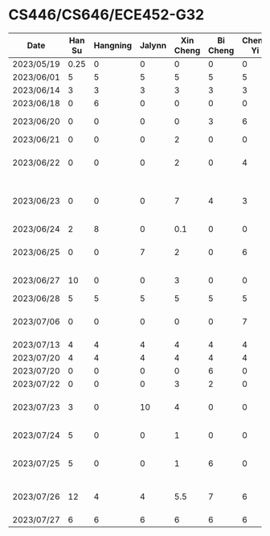 # CS446/CS646/ECE452-G32

| Date       | Han Su | Hangning | Jalynn | Xin Cheng | Bi Cheng | Chen-Yi | Task
|------------|--------|----------|--------|-----------|----------|---------|-------
| 2023/05/19 |  0.25  |     0    |    0   |     0     |     0    |    0    | Init Repository
| 2023/06/01 |    5   |     5    |    5   |     5     |     5    |    5    | d1
| 2023/06/14 |    3   |     3    |    3   |     3     |     3    |    3    | d2
| 2023/06/18 |    0   |     6    |    0   |     0     |     0    |    0    | login&registration figma
| 2023/06/20 |    0   |     0    |    0   |     0     |     3    |    6    | voice rec - investigating storing audio offline
| 2023/06/21 |    0   |     0    |    0   |     2     |     0    |    0    | backend setup
| 2023/06/22 |    0   |     0    |    0   |     2     |     0    |    4    | figma homepage/edit farm/Fab options/ add farm/join farm
| 2023/06/23 |    0   |     0    |    0   |     7     |     4    |    3    | auth endpoints, deploy backend / investigating offline voice rec solution aimybox / figma charity/select inventory
| 2023/06/24 |    2   |     8    |    0   |     0.1   |     0    |    0    | navbar/login&registration/cors
| 2023/06/25 |    0   |     0    |    7   |     2     |     0    |    6    | NLP/inventory endpoint / figma market/order details/ show profit/&profile
| 2023/06/27 |    10  |     0    |    0   |     3     |     0    |    0    | home tab & farm details / farm endpoint
| 2023/06/28 |    5   |     5    |    5   |     5     |     5    |    5    | d3
| 2023/07/06 |    0   |     0    |    0   |     0     |     0    |    7    | figma inventory/ add items/ edit items/farm page/ add quantity/
| 2023/07/13 |    4   |     4    |    4   |     4     |     4    |    4    | d4
| 2023/07/20 |    4   |     4    |    4   |     4     |     4    |    4    | d5
| 2023/07/20 |    0   |     0    |    0   |     0     |     6    |    0    | sphinx offline voice rec
| 2023/07/22 |    0   |     0    |    0   |     3     |     2    |    0    | user endpoint / crop grammar
| 2023/07/23 |    3   |     0    |    10  |     4     |     0    |    0    | homefragment / NLP & endpoint to change user pass / enroll worker
| 2023/07/24 |    5   |     0    |    0   |     1     |     0    |    0    | join&create farm / remove worker from farm
| 2023/07/25 |    5   |     0    |    0   |     1     |     6    |    0    | delete&leave farm / integrate voice rec, backend integration / bugfix
| 2023/07/26 |    12  |     4    |    4   |     5.5   |     7    |    6    | frontend / fix cookie / integrate market voice rec / edit profile --DEMO FOR ALL
| 2023/07/27 |    6   |     6    |    6   |     6     |     6    |    6    | d6
